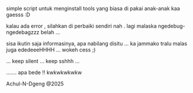 simple script untuk menginstall tools yang biasa di pakai anak-anak kaa gaesss :D

kalau ada error , silahkan di perbaiki sendiri nah . lagi malaska ngedebug-ngedebagzzz belah ... 

sisa ikutin saja informasinya, apa nabilang disitu ... ka jammako tralu malas juga ededeeeHHHH ... wokeh cess ;)

... keep silent ... keep sshhh  ...

 ....... apa bede !! kwkwkwkwkw

Achul-N-Dgeng
    @2025

